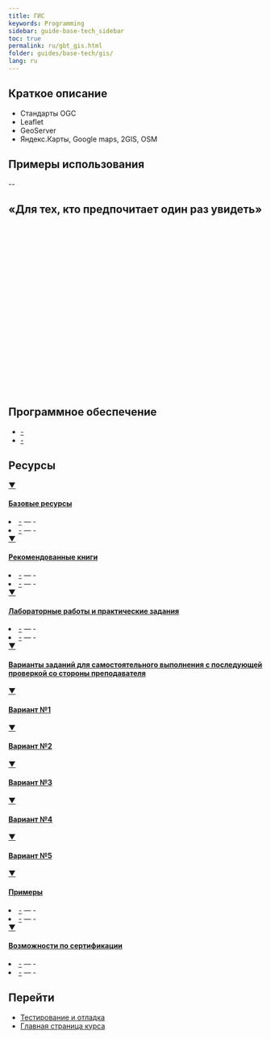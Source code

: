 ```yaml
---
title: ГИС
keywords: Programming
sidebar: guide-base-tech_sidebar
toc: true
permalink: ru/gbt_gis.html
folder: guides/base-tech/gis/
lang: ru
---
```


## Краткое описание

* Стандарты OGC
* Leaflet
* GeoServer
* Яндекс.Карты, Google maps, 2GIS, OSM

##  Примеры использования

-- 

## «Для тех, кто предпочитает один раз увидеть»

<div class="thumb-wrap" style="margin-top: 20px; margin-bottom: 20px">
    <iframe src="" width="402" height="327" frameborder="0" scrolling="no"></iframe>
</div>

## Программное обеспечение

* [-]()
* [-]()

##  Ресурсы

<div class="panel-group">
    <div class="panel panel-default">
        <div class="panel-heading">
            <a class="pull-right spoiler-push" data-toggle="collapse" href="#collapse1">&#9660;</a>
            <h4 class="panel-title">
                <a data-toggle="collapse" href="#collapse1">
                Базовые ресурсы</a>
            </h4>
        </div>
        <div id="collapse1" class="panel-collapse collapse">
            <div class="panel-body">
                <div>                    
                    <li><a href="">-</a><i> — -</i></li>
                    <li><a href="">-</a><i> — -</i></li>
                </div>   
            </div>
        </div>
    </div>
</div>

<div class="panel-group">
    <div class="panel panel-default">
        <div class="panel-heading">
            <a class="pull-right spoiler-push" data-toggle="collapse" href="#collapse2">&#9660;</a>
            <h4 class="panel-title">
                <a data-toggle="collapse" href="#collapse2">
                Рекомендованные книги</a>
            </h4>
        </div>
        <div id="collapse2" class="panel-collapse collapse">
            <div class="panel-body">
                <div>                    
                    <li><a href="">-</a><i> — -</i></li>
                    <li><a href="">-</a><i> — -</i></li>
                </div>   
            </div>
        </div>
    </div>
</div>

<div class="panel-group">
    <div class="panel panel-default">
        <div class="panel-heading">
            <a class="pull-right spoiler-push" data-toggle="collapse" href="#collapse3">&#9660;</a>
            <h4 class="panel-title">
                <a data-toggle="collapse" href="#collapse3">
                Лабораторные работы и практические задания</a>
            </h4>
        </div>
        <div id="collapse3" class="panel-collapse collapse">
            <div class="panel-body">
                <div>                    
                    <li><a href="">-</a><i> — -</i></li>
                    <li><a href="">-</a><i> — -</i></li>
                    <div class="panel-group">
                        <div class="panel panel-default">
                            <div class="panel-heading">
                                <a class="pull-right spoiler-push" data-toggle="collapse" href="#collapse4">&#9660;</a>
                                <h4 class="panel-title">
                                    <a data-toggle="collapse" href="#collapse4">
                                    Варианты заданий для самостоятельного выполнения с последующей проверкой со стороны преподавателя</a>
                                </h4>
                            </div>
                            <div id="collapse4" class="panel-collapse collapse">
                                <div class="panel-body">
                                    <div>
                                        <div class="panel-group">
                                            <div class="panel panel-default">
                                                <div class="panel-heading">
                                                    <a class="pull-right spoiler-push" data-toggle="collapse" href="#collapse5">&#9660;</a>
                                                    <h4 class="panel-title">
                                                        <a data-toggle="collapse" href="#collapse5">
                                                        Вариант №1</a>
                                                    </h4>
                                                </div>
                                                <div id="collapse5" class="panel-collapse collapse">
                                                    <div class="panel-body">
                                                        <div>                                       
                                                        </div>   
                                                    </div>
                                                </div>
                                            </div>
                                        </div>
                                        <div class="panel-group">
                                            <div class="panel panel-default">
                                                <div class="panel-heading">
                                                    <a class="pull-right spoiler-push" data-toggle="collapse" href="#collapse6">&#9660;</a>
                                                    <h4 class="panel-title">
                                                        <a data-toggle="collapse" href="#collapse6">
                                                        Вариант №2</a>
                                                    </h4>
                                                </div>
                                                <div id="collapse6" class="panel-collapse collapse">
                                                    <div class="panel-body">
                                                        <div>                                       
                                                        </div>   
                                                    </div>
                                                </div>
                                            </div>
                                        </div>
                                        <div class="panel-group">
                                            <div class="panel panel-default">
                                                <div class="panel-heading">
                                                    <a class="pull-right spoiler-push" data-toggle="collapse" href="#collapse7">&#9660;</a>
                                                    <h4 class="panel-title">
                                                        <a data-toggle="collapse" href="#collapse7">
                                                        Вариант №3</a>
                                                    </h4>
                                                </div>
                                                <div id="collapse7" class="panel-collapse collapse">
                                                    <div class="panel-body">
                                                        <div>
                                                        </div>   
                                                    </div>
                                                </div>
                                            </div>
                                        </div>
                                        <div class="panel-group">
                                            <div class="panel panel-default">
                                                <div class="panel-heading">
                                                    <a class="pull-right spoiler-push" data-toggle="collapse" href="#collapse8">&#9660;</a>
                                                    <h4 class="panel-title">
                                                        <a data-toggle="collapse" href="#collapse8">
                                                        Вариант №4</a>
                                                    </h4>
                                                </div>
                                                <div id="collapse8" class="panel-collapse collapse">
                                                    <div class="panel-body">
                                                        <div>
                                                        </div>   
                                                    </div>
                                                </div>
                                            </div>
                                        </div>
                                        <div class="panel-group">
                                            <div class="panel panel-default">
                                                <div class="panel-heading">
                                                    <a class="pull-right spoiler-push" data-toggle="collapse" href="#collapse9">&#9660;</a>
                                                    <h4 class="panel-title">
                                                        <a data-toggle="collapse" href="#collapse9">
                                                        Вариант №5</a>
                                                    </h4>
                                                </div>
                                                <div id="collapse9" class="panel-collapse collapse">
                                                    <div class="panel-body">
                                                        <div>
                                                        </div>   
                                                    </div>
                                                </div>
                                            </div>
                                        </div>                                       
                                    </div>   
                                </div>
                            </div>
                        </div>
                    </div>
                </div>   
            </div>
        </div>
    </div>
</div>

<div class="panel-group">
    <div class="panel panel-default">
        <div class="panel-heading">
            <a class="pull-right spoiler-push" data-toggle="collapse" href="#collapse10">&#9660;</a>
            <h4 class="panel-title">
                <a data-toggle="collapse" href="#collapse10">
                Примеры</a>
            </h4>
        </div>
        <div id="collapse10" class="panel-collapse collapse">
            <div class="panel-body">
                <div>                    
                    <li><a href="">-</a><i> — -</i></li>
                    <li><a href="">-</a><i> — -</i></li>
                </div>   
            </div>
        </div>
    </div>
</div>

<div class="panel-group">
    <div class="panel panel-default">
        <div class="panel-heading">
            <a class="pull-right spoiler-push" data-toggle="collapse" href="#collapse11">&#9660;</a>
            <h4 class="panel-title">
                <a data-toggle="collapse" href="#collapse11">
                Возможности по сертификации</a>
            </h4>
        </div>
        <div id="collapse11" class="panel-collapse collapse">
            <div class="panel-body">
                <div>                    
                    <li><a href="">-</a><i> — -</i></li>
                    <li><a href="">-</a><i> — -</i></li>
                </div>   
            </div>
        </div>
    </div>
</div>

## Перейти

* [Тестирование и отладка](gbt_testing.html)
* [Главная страница курса](gbt_landing-page.html)